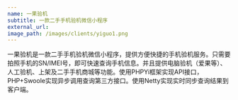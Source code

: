 ```yaml
---
name: 一果验机
subtitle: 一款二手手机验机微信小程序
external_url: 
image_path: /images/clients/yiguo1.png
---
```


一果验机是一款二手手机验机微信小程序，提供方便快捷的手机验机服务。只需要拍照手机的SN/IMEI号，即可快速查询手机信息。并且提供电脑验机（爱果等）、人工验机、上架及二手手机商城等功能。使用PHPYi框架实现API接口，PHP+Swoole实现异步调用查询第三方接口。使用Netty实现实时同步查询结果到客户端。
